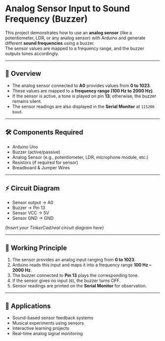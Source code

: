# Analog Sensor Input to Sound Frequency (Buzzer)

This project demonstrates how to use an **analog sensor** (like a potentiometer, LDR, or any analog sensor) with Arduino and generate different **sound frequencies** using a buzzer.  
The sensor values are mapped to a frequency range, and the buzzer outputs tones accordingly.

---

## 📖 Overview
- The analog sensor connected to **A0** provides values from **0 to 1023**.  
- These values are mapped to a **frequency range (100 Hz to 2000 Hz)**.  
- If the sensor is active, a tone is played on pin **13**; otherwise, the buzzer remains silent.  
- The sensor readings are also displayed in the **Serial Monitor** at `115200 baud`.  

---

## 🛠 Components Required
- Arduino Uno  
- Buzzer (active/passive)  
- Analog Sensor (e.g., potentiometer, LDR, microphone module, etc.)  
- Resistors (if required for sensor)  
- Breadboard & Jumper Wires  

---

## ⚡ Circuit Diagram
- Sensor output → A0  
- Buzzer → Pin 13  
- Sensor VCC → 5V  
- Sensor GND → GND  

*(Insert your TinkerCad/real circuit diagram here)*

---

## 🔑 Working Principle
1. The sensor provides an analog input ranging from **0 to 1023**.  
2. Arduino reads this input and maps it into a frequency range **100 Hz – 2000 Hz**.  
3. The buzzer connected to **Pin 13** plays the corresponding tone.  
4. If the sensor gives no input (`0`), the buzzer turns OFF.  
5. Sensor readings are printed on the **Serial Monitor** for observation.  

---

## 🚀 Applications
- Sound-based sensor feedback systems  
- Musical experiments using sensors  
- Interactive learning projects  
- Real-time analog signal monitoring  
